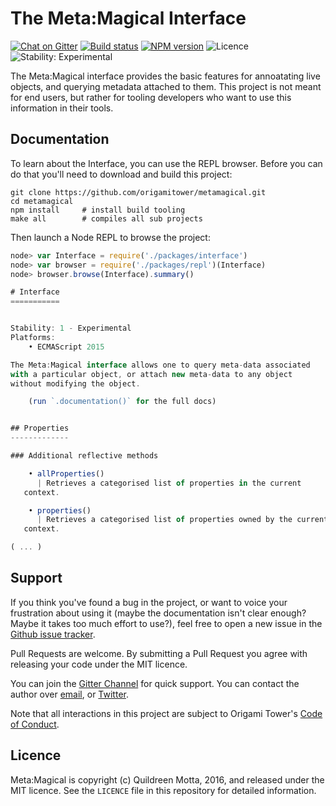 # The Meta:Magical Interface 

[![Chat on Gitter](https://img.shields.io/gitter/room/origamitower/discussion.svg?style=flat-square)](https://gitter.im/origamitower/discussion) 
[![Build status](https://img.shields.io/travis/origamitower/metamagical/master.svg?style=flat-square)](https://travis-ci.org/origamitower/metamagical) 
[![NPM version](https://img.shields.io/npm/v/metamagical-interface.svg?style=flat-square)](https://npmjs.org/package/metamagical-interface) 
![Licence](https://img.shields.io/npm/l/metamagical-interface.svg?style=flat-square&label=licence) 
![Stability: Experimental](https://img.shields.io/badge/stability-experimental-orange.svg?style=flat-square)


The Meta:Magical interface provides the basic features for annoatating live
objects, and querying metadata attached to them. This project is not meant
for end users, but rather for tooling developers who want to use this information
in their tools.


## Documentation

To learn about the Interface, you can use the REPL browser. Before you can do
that you'll need to download and build this project:

```shell
git clone https://github.com/origamitower/metamagical.git
cd metamagical
npm install     # install build tooling
make all        # compiles all sub projects
```

Then launch a Node REPL to browse the project:

```js
node> var Interface = require('./packages/interface')
node> var browser = require('./packages/repl')(Interface)
node> browser.browse(Interface).summary()

# Interface
===========


Stability: 1 - Experimental
Platforms:
    • ECMAScript 2015

The Meta:Magical interface allows one to query meta-data associated
with a particular object, or attach new meta-data to any object
without modifying the object.

    (run `.documentation()` for the full docs)


## Properties
-------------

### Additional reflective methods

    • allProperties()
      | Retrieves a categorised list of properties in the current
   context.

    • properties()
      | Retrieves a categorised list of properties owned by the current
   context.

( ... )
```


## Support

If you think you've found a bug in the project, or want to voice your
frustration about using it (maybe the documentation isn't clear enough? Maybe
it takes too much effort to use?), feel free to open a new issue in the
[Github issue tracker](https://github.com/origamitower/metamagical/issues).

Pull Requests are welcome. By submitting a Pull Request you agree with releasing
your code under the MIT licence.

You can join the [Gitter Channel](https://gitter.im/origamitower/discussion) for quick support.
You can contact the author over [email](mailto:queen@robotlolita.me), or
[Twitter](https://twitter.com/robotlolita).

Note that all interactions in this project are subject to Origami Tower's
[Code of Conduct](https://github.com/origamitower/metamagical/blob/master/CODE_OF_CONDUCT.md).


## Licence

Meta:Magical is copyright (c) Quildreen Motta, 2016, and released under the MIT
licence. See the `LICENCE` file in this repository for detailed information.

